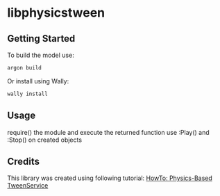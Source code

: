 # libphysicstween

## Getting Started
To build the model use:
```bash
argon build
```
Or install using Wally:
```bash
wally install
```

## Usage
require() the module and execute the returned function
use :Play() and :Stop() on created objects

## Credits
This library was created using following tutorial: [HowTo: Physics-Based TweenService](https://devforum.roblox.com/t/howto-physics-based-tweenservice/2873727)
